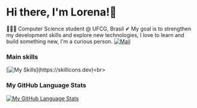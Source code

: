 # Hi there, I'm Lorena!👋 
👩🏻‍💻 Computer Science student @ UFCG, Brasil
✔ My goal is to strengthen my development skills and explore new technologies, I love to learn and build something new, I'm a curious person.
[![Mail](https://img.shields.io/badge/Gmail-business.antler474@passinbox.com-informational?style=flat-square&color=EA4335&logo=gmail&logoColor=white)](mailto:lorena.maria.luna.almeida.agra@ccc.ufcg.edu?subject=Hey!)<br>

### Main skills
[![My Skills](https://skillicons.dev/icons?i=py,github,git,mysql,eclipse,java,linux,vscode,windows,)](https://skillicons.dev)<br>

### My GitHub Language Stats
[![My GitHub Language Stats](https://github-readme-stats.vercel.app/api/top-langs/?username=lorenamariaagra_count=5&theme=react&bg_color=1F222E&title_color=F85D7F&hide_border=true&icon_color=F8D866)]()

